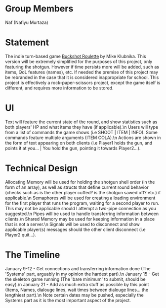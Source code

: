 # Group Members
Naf (Nafiyu Murtaza)
# Statement
The indie turn-based game [Buckshot Roulette](https://store.steampowered.com/app/2835570/Buckshot_Roulette/) by Mike Klubnika. This version will be extremely simplified for the purposes of this project, only featuring the shotgun. However if time persists more will be added, such as items, QoL features (names), etc. If needed the premise of this project may be rebranded in the case that it is considered inappropriate for school. This project is effectively a rock-paper-scissors project, except the game itself is different, and requires more information to be stored.
# UI
Text will feature the current state of the round, and show statistics such as both players' HP and what items they have (if applicable).\n
Users will type from a list of commands the game shows (i.e SHOOT | ITEM | INFO). Some commands feature multiple arguments (ITEM COLA).\n
Actions are shown in the form of text appearing on both clients (i.e Player1 holds the gun, and points it at you... | You hold the gun, pointing it towards Player2...).
# Technical Design
Allocating Memory will be used for holding the shotgun shell order (in the form of an array), as well as structs that define current round behavior (checks such as is the other player cuffed? is the shotgun sawed off? etc.) if applicable.\n
Semaphores will be used for creating a loading environment for the first player that runs the program, waiting for a second player to run. This may not be applicable should I attempt a two-pipe connection as you suggested.\n
Pipes will be used to handle transferring information between clients.\n
Shared Memory may be used for keeping information in a place that is not a server.\n
Signals will be used to disconnect and show applicable player(s) messages should the other client disconnect (i.e Player2 quit...).
# The Timeline
January 9-12 - Get connections and transferring information done (The 'Systems' part, arguably in my opinion the hardest part).\n
January 15 - Get the skeleton game running (The 'bare minimum' to submit, should be easy).\n
January 21 - Add as much extra stuff as possible by this point (Items, Names, dialouge lines, wait times between dialouge lines... the lengthiest part).\n
Note certain dates may be pushed, especially the Systems part as it is the most important aspect of the project.


